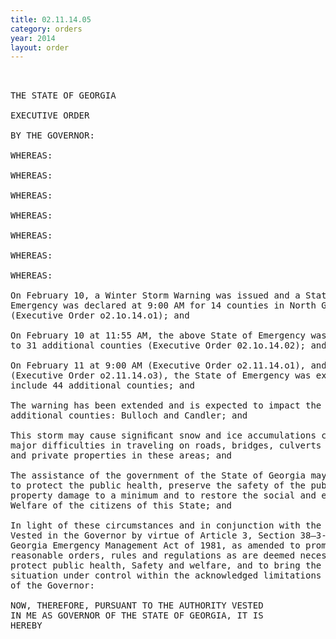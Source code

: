 ```yaml
---
title: 02.11.14.05
category: orders
year: 2014
layout: order
---
```


<pre> 

THE STATE OF GEORGIA

EXECUTIVE ORDER

BY THE GOVERNOR:

WHEREAS:

WHEREAS:

WHEREAS:

WHEREAS:

WHEREAS:

WHEREAS:

WHEREAS:

On February 10, a Winter Storm Warning was issued and a State of
Emergency was declared at 9:00 AM for 14 counties in North Georgia
(Executive Order o2.1o.14.o1); and

On February 10 at 11:55 AM, the above State of Emergency was extended
to 31 additional counties (Executive Order 02.1o.14.02); and

On February 11 at 9:00 AM (Executive Order o2.11.14.o1), and at 1:45 PM
(Executive Order o2.11.14.o3), the State of Emergency was extended to
include 44 additional counties; and

The warning has been extended and is expected to impact the following
additional counties: Bulloch and Candler; and

This storm may cause signiﬁcant snow and ice accumulations creating
major difficulties in traveling on roads, bridges, culverts and other public
and private properties in these areas; and

The assistance of the government of the State of Georgia may be necessary
to protect the public health, preserve the safety of the public, keep
property damage to a minimum and to restore the social and economic
Welfare of the citizens of this State; and

In light of these circumstances and in conjunction with the authority
Vested in the Governor by virtue of Article 3, Section 38—3-51, of the
Georgia Emergency Management Act of 1981, as amended to promulgate
reasonable orders, rules and regulations as are deemed necessary to
protect public health, Safety and welfare, and to bring the emergency
situation under control within the acknowledged limitations of the powers
of the Governor:

NOW, THEREFORE, PURSUANT TO THE AUTHORITY VESTED
IN ME AS GOVERNOR OF THE STATE OF GEORGIA, IT IS
HEREBY

</pre>
